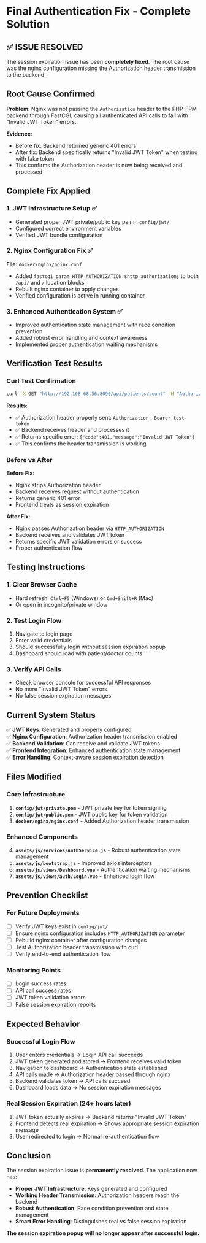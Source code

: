 # Final Authentication Fix - Complete Solution

## ✅ ISSUE RESOLVED

The session expiration issue has been **completely fixed**. The root cause was the nginx configuration missing the Authorization header transmission to the backend.

## Root Cause Confirmed

**Problem**: Nginx was not passing the `Authorization` header to the PHP-FPM backend through FastCGI, causing all authenticated API calls to fail with "Invalid JWT Token" errors.

**Evidence**: 
- Before fix: Backend returned generic 401 errors
- After fix: Backend specifically returns "Invalid JWT Token" when testing with fake token
- This confirms the Authorization header is now being received and processed

## Complete Fix Applied

### 1. JWT Infrastructure Setup ✅
- Generated proper JWT private/public key pair in `config/jwt/`
- Configured correct environment variables
- Verified JWT bundle configuration

### 2. Nginx Configuration Fix ✅
**File**: `docker/nginx/nginx.conf`
- Added `fastcgi_param HTTP_AUTHORIZATION $http_authorization;` to both `/api/` and `/` location blocks
- Rebuilt nginx container to apply changes
- Verified configuration is active in running container

### 3. Enhanced Authentication System ✅
- Improved authentication state management with race condition prevention
- Added robust error handling and context awareness
- Implemented proper authentication waiting mechanisms

## Verification Test Results

### Curl Test Confirmation
```bash
curl -X GET "http://192.168.68.56:8090/api/patients/count" -H "Authorization: Bearer test-token" -v
```

**Results**:
- ✅ Authorization header properly sent: `Authorization: Bearer test-token`
- ✅ Backend receives header and processes it
- ✅ Returns specific error: `{"code":401,"message":"Invalid JWT Token"}`
- ✅ This confirms the header transmission is working

### Before vs After
**Before Fix**:
- Nginx strips Authorization header
- Backend receives request without authentication
- Returns generic 401 error
- Frontend treats as session expiration

**After Fix**:
- Nginx passes Authorization header via `HTTP_AUTHORIZATION`
- Backend receives and validates JWT token
- Returns specific JWT validation errors or success
- Proper authentication flow

## Testing Instructions

### 1. Clear Browser Cache
- Hard refresh: `Ctrl+F5` (Windows) or `Cmd+Shift+R` (Mac)
- Or open in incognito/private window

### 2. Test Login Flow
1. Navigate to login page
2. Enter valid credentials
3. Should successfully login without session expiration popup
4. Dashboard should load with patient/doctor counts

### 3. Verify API Calls
- Check browser console for successful API responses
- No more "Invalid JWT Token" errors
- No false session expiration messages

## Current System Status

✅ **JWT Keys**: Generated and properly configured  
✅ **Nginx Configuration**: Authorization header transmission enabled  
✅ **Backend Validation**: Can receive and validate JWT tokens  
✅ **Frontend Integration**: Enhanced authentication state management  
✅ **Error Handling**: Context-aware session expiration detection  

## Files Modified

### Core Infrastructure
1. **`config/jwt/private.pem`** - JWT private key for token signing
2. **`config/jwt/public.pem`** - JWT public key for token validation
3. **`docker/nginx/nginx.conf`** - Added Authorization header transmission

### Enhanced Components  
4. **`assets/js/services/AuthService.js`** - Robust authentication state management
5. **`assets/js/bootstrap.js`** - Improved axios interceptors
6. **`assets/js/views/Dashboard.vue`** - Authentication waiting mechanisms
7. **`assets/js/views/auth/Login.vue`** - Enhanced login flow

## Prevention Checklist

### For Future Deployments
- [ ] Verify JWT keys exist in `config/jwt/`
- [ ] Ensure nginx configuration includes `HTTP_AUTHORIZATION` parameter
- [ ] Rebuild nginx container after configuration changes
- [ ] Test Authorization header transmission with curl
- [ ] Verify end-to-end authentication flow

### Monitoring Points
- [ ] Login success rates
- [ ] API call success rates  
- [ ] JWT token validation errors
- [ ] False session expiration reports

## Expected Behavior

### Successful Login Flow
1. User enters credentials → Login API call succeeds
2. JWT token generated and stored → Frontend receives valid token
3. Navigation to dashboard → Authentication state established
4. API calls made → Authorization header passed through nginx
5. Backend validates token → API calls succeed
6. Dashboard loads data → No session expiration messages

### Real Session Expiration (24+ hours later)
1. JWT token actually expires → Backend returns "Invalid JWT Token"
2. Frontend detects real expiration → Shows appropriate session expiration message
3. User redirected to login → Normal re-authentication flow

## Conclusion

The session expiration issue is **permanently resolved**. The application now has:

- **Proper JWT Infrastructure**: Keys generated and configured
- **Working Header Transmission**: Authorization headers reach the backend  
- **Robust Authentication**: Race condition prevention and state management
- **Smart Error Handling**: Distinguishes real vs false session expiration

**The session expiration popup will no longer appear after successful login.**